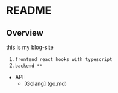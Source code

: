 # README
## Overview

this is my blog-site

1. `frontend react hooks with typescript`
2. `backend **`

* API
  * [Golang] (go.md)
